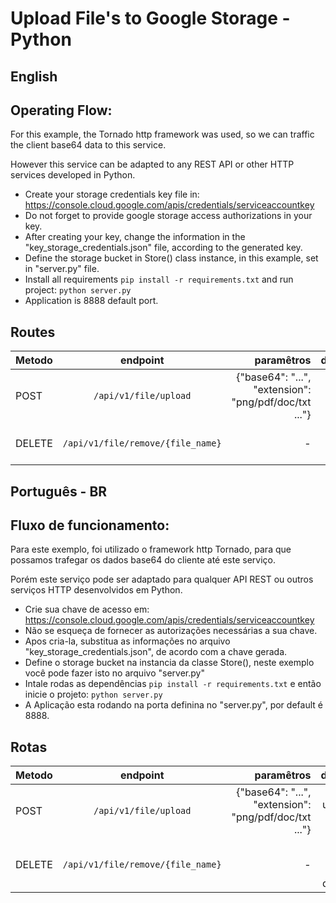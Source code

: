 # Upload File's to Google Storage - Python


## English

## Operating Flow:

For this example, the Tornado http framework was used, so we can traffic the client base64 data to this service.

However this service can be adapted to any REST API or other HTTP services developed in Python.



* Create your storage credentials key file in: https://console.cloud.google.com/apis/credentials/serviceaccountkey
* Do not forget to provide google storage access authorizations in your key.
* After creating your key, change the information in the "key_storage_credentials.json" file, according to the generated key.
* Define the storage bucket in Store() class instance, in this example, set in "server.py" file.
* Install all requirements `pip install -r requirements.txt` and run project: `python server.py` 
* Application is 8888 default port.

## Routes

| Metodo        | endpoint           | paramêtros  | descrição |
| ------------- |:------------------:| -----:| -----:|
| POST          |  `/api/v1/file/upload`  | {"base64": "...", "extension": "png/pdf/doc/txt ..."} | Upload file to bucket |
| DELETE          |  `/api/v1/file/remove/{file_name}`  | - | Romove file from bucket


## Português - BR

## Fluxo de funcionamento:
 
Para este exemplo, foi utilizado o framework http Tornado, para que possamos trafegar os dados base64 do cliente até este serviço.

Porém este serviço pode ser adaptado para qualquer API REST ou outros serviços HTTP desenvolvidos em Python.

* Crie sua chave de acesso em: https://console.cloud.google.com/apis/credentials/serviceaccountkey
* Não se esqueça de fornecer as autorizações necessárias a sua chave.
* Apos cria-la, substitua as informações no arquivo "key_storage_credentials.json", de acordo com a chave gerada.
* Define o storage bucket na instancia da classe Store(), neste exemplo você pode fazer isto no arquivo "server.py"
* Intale rodas as dependências `pip install -r requirements.txt` e então inicie o projeto: `python server.py` 
* A Aplicação esta rodando na porta definina no "server.py", por default é 8888.

## Rotas

| Metodo        | endpoint           | paramêtros  | descrição |
| ------------- |:------------------:| -----:| -----:|
| POST          |  `/api/v1/file/upload`  | {"base64": "...", "extension": "png/pdf/doc/txt ..."} | Fazer upload de um novo arquivo |
| DELETE          |  `/api/v1/file/remove/{file_name}`  | - | Remover um arquivo do bucket |

